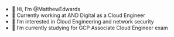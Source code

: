 - 👋 Hi, I’m @MatthewEdwards
- 🏢 Currently working at AND Digital as a Cloud Engineer
- 👀 I’m interested in Cloud Engineering and network security
- 🌱 I’m currently studying for GCP Associate Cloud Engineer exam

<!---
MatthewEdwards/MatthewEdwards is a ✨ special ✨ repository because its `README.md` (this file) appears on your GitHub profile.
You can click the Preview link to take a look at your changes.
--->
